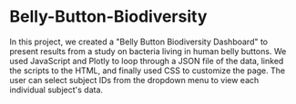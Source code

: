 # Belly-Button-Biodiversity
 
In this project, we created a "Belly Button Biodiversity Dashboard" to present results from a study on bacteria living in human belly buttons. We used JavaScript and Plotly to loop through a JSON file of the data, linked the scripts to the HTML, and finally used CSS to customize the page. The user can select subject IDs from the dropdown menu to view each individual subject's data.